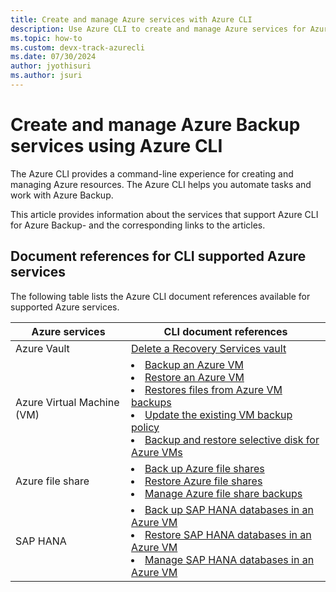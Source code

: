 ```yaml
---
title: Create and manage Azure services with Azure CLI
description: Use Azure CLI to create and manage Azure services for Azure Backup.
ms.topic: how-to
ms.custom: devx-track-azurecli
ms.date: 07/30/2024
author: jyothisuri
ms.author: jsuri
---
```


# Create and manage Azure Backup services using Azure CLI

The Azure CLI provides a command-line experience for creating and managing Azure resources. The Azure CLI helps you automate tasks and work with Azure Backup.

This article provides information about the services that support Azure CLI for Azure Backup- and the corresponding links to the articles.

## Document references for CLI supported Azure services

The following table lists the Azure CLI document references available for supported Azure services.

Azure services | CLI document references
-------------------------- | ---------------------------------
Azure Vault | [Delete a Recovery Services vault](./backup-azure-delete-vault.md?tabs=cli#tabpanel_1_cli)
Azure Virtual Machine (VM) | <li>[Backup an Azure VM](quick-backup-vm-cli.md)</li><li>[Restore an Azure VM](tutorial-restore-disk.md)</li><li>[Restores files from Azure VM backups](tutorial-restore-files.md)</li><li>[Update the existing VM backup policy](modify-vm-policy-cli.md)</li><li>[Backup and restore selective disk for Azure VMs](selective-disk-backup-restore.md#using-azure-cli)</li>
Azure file share | <li>[Back up Azure file shares](backup-afs-cli.md)</li><li>[Restore Azure file shares](restore-afs-cli.md)</li><li>[Manage Azure file share backups](manage-afs-backup-cli.md)</li>
SAP HANA | <li>[Back up SAP HANA databases in an Azure VM](tutorial-sap-hana-backup-cli.md)</li><li>[Restore SAP HANA databases in an Azure VM](tutorial-sap-hana-restore-cli.md)</li><li>[Manage SAP HANA databases in an Azure VM](tutorial-sap-hana-manage-cli.md)</li>
